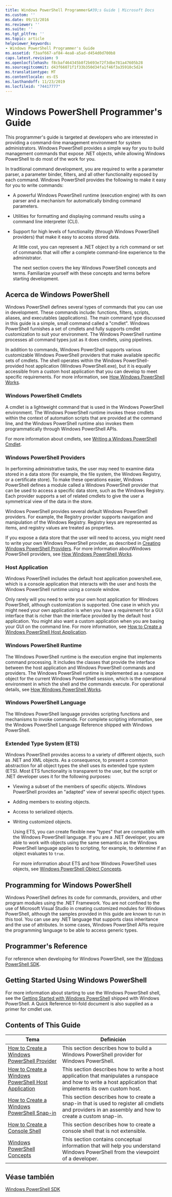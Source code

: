```yaml
---
title: Windows PowerShell Programmer&#39;s Guide | Microsoft Docs
ms.custom: ''
ms.date: 09/13/2016
ms.reviewer: ''
ms.suite: ''
ms.tgt_pltfrm: ''
ms.topic: article
helpviewer_keywords:
- Windows PowerShell Programmer's Guide
ms.assetid: f3aaf667-af84-4ea8-a5ad-d454d0d700b8
caps.latest.revision: 9
ms.openlocfilehash: f8cbaf464345b8f2b693e72f3dbe781a47605b28
ms.sourcegitcommit: d43f66071f1f33b350d34fa1f46f3a35910c5d24
ms.translationtype: MT
ms.contentlocale: es-ES
ms.lasthandoff: 11/23/2019
ms.locfileid: "74417777"
---
```

# <a name="windows-powershell-programmer39s-guide"></a>Windows PowerShell Programmer&#39;s Guide

This programmer's guide is targeted at developers who are interested in providing a command-line management environment for system administrators. Windows PowerShell provides a simple way for you to build management commands that expose .NET objects, while allowing Windows PowerShell to do most of the work for you.

In traditional command development, you are required to write a parameter parser, a parameter binder, filters, and all other functionality exposed by each command. Windows PowerShell provides the following to make it easy for you to write commands:

- A powerful Windows PowerShell runtime (execution engine) with its own parser and a mechanism for automatically binding command parameters.

- Utilities for formatting and displaying command results using a command line interpreter (CLI).

- Support for high levels of functionality  (through Windows PowerShell providers) that make it easy to access stored data.

  At little cost, you can represent a .NET object by a rich command or set of commands that will offer a complete command-line experience to the administrator.

  The next section covers the key Windows PowerShell concepts and terms. Familiarize yourself with these concepts and terms before starting development.

## <a name="about-windows-powershell"></a>Acerca de Windows PowerShell

Windows PowerShell defines several types of commands that you can use in development. These commands include: functions, filters, scripts, aliases, and executables (applications). The main command type discussed in this guide is a simple, small command called a "cmdlet". Windows PowerShell furnishes a set of cmdlets and fully supports cmdlet customization to suit your environment. The Windows PowerShell runtime processes all command types just as it does cmdlets, using pipelines.

In addition to commands, Windows PowerShell supports various customizable Windows PowerShell providers that make available specific sets of cmdlets. The shell operates within the Windows PowerShell-provided host application (Windows PowerShell.exe), but it is equally accessible from a custom host application that you can develop to meet specific requirements. For more information, see [How Windows PowerShell Works](/previous-versions//ms714658(v=vs.85)).

### <a name="windows-powershell-cmdlets"></a>Windows PowerShell Cmdlets

A cmdlet is a lightweight command that is used in the Windows PowerShell environment. The Windows PowerShell runtime invokes these cmdlets within the context of automation scripts that are provided at the command line, and the Windows PowerShell runtime also invokes them programmatically through Windows PowerShell APIs.

For more information about cmdlets, see [Writing a Windows PowerShell Cmdlet](../cmdlet/writing-a-windows-powershell-cmdlet.md).

### <a name="windows-powershell-providers"></a>Windows PowerShell Providers

In performing administrative tasks, the user may need to examine data stored in a data store (for example, the file system, the Windows Registry, or a certificate store). To make these operations easier, Windows PowerShell defines a module called a Windows PowerShell provider that can be used to access a specific data store, such as the Windows Registry. Each provider supports a set of related cmdlets to give the user a symmetrical view of the data in the store.

Windows PowerShell provides several default Windows PowerShell providers. For example, the Registry provider supports navigation and manipulation of the Windows Registry. Registry keys are represented as items, and registry values are treated as properties.

If you expose a data store that the user will need to access, you might need to write your own Windows PowerShell provider, as described in [Creating Windows PowerShell Providers](./how-to-create-a-windows-powershell-provider.md). For more information aboutWindows PowerShell providers, see [How Windows PowerShell Works](/previous-versions//ms714658(v=vs.85)).

### <a name="host-application"></a>Host Application

Windows PowerShell includes the default host application powershell.exe, which is a console application that interacts with the user and hosts the Windows PowerShell runtime using a console window.

Only rarely will you need to write your own host application for Windows PowerShell, although customization is supported. One case in which you might need your own application is when you have a requirement for a GUI interface that is richer than the interface provided by the default host application. You might also want a custom application when you are basing your GUI on the command line. For more information, see [How to Create a Windows PowerShell Host Application](/powershell/scripting/developer/hosting/writing-a-windows-powershell-host-application).

### <a name="windows-powershell-runtime"></a>Windows PowerShell Runtime

The Windows PowerShell runtime is the execution engine that implements command processing. It includes the classes that provide the interface between the host application and Windows PowerShell commands and providers. The Windows PowerShell runtime is implemented as a runspace object for the current Windows PowerShell session, which is the operational environment in which the shell and the commands execute. For operational details, see [How Windows PowerShell Works](/previous-versions//ms714658(v=vs.85)).

### <a name="windows-powershell-language"></a>Windows PowerShell Language

The Windows PowerShell language provides scripting functions and mechanisms to invoke commands. For complete scripting information, see the Windows PowerShell Language Reference shipped with Windows PowerShell.

### <a name="extended-type-system-ets"></a>Extended Type System (ETS)

Windows PowerShell provides access to a variety of different objects, such as .NET and XML objects. As a consequence, to present a common abstraction for all object types the shell uses its extended type system (ETS). Most ETS functionality is transparent to the user, but the script or .NET developer uses it for the following purposes:

- Viewing a subset of the members of specific objects. Windows PowerShell provides an "adapted" view of several specific object types.

- Adding members to existing objects.

- Access to serialized objects.

- Writing customized objects.

  Using ETS, you can create flexible new "types" that are compatible with the Windows PowerShell language. If you are a .NET developer, you are able to work with objects using the same semantics as the Windows PowerShell language applies to scripting, for example, to determine if an object evaluates to `true`.

  For more information about ETS and how Windows PowerShell uses objects, see [Windows PowerShell Object Concepts](/powershell/scripting/learn/understanding-important-powershell-concepts?view=powershell-6).

## <a name="programming-for-windows-powershell"></a>Programming for Windows PowerShell

Windows PowerShell defines its code for commands, providers, and other program modules using the .NET Framework. You are not confined to the use of Microsoft Visual Studio in creating customized modules for Windows PowerShell, although the samples provided in this guide are known to run in this tool. You can use any .NET language that supports class inheritance and the use of attributes. In some cases, Windows PowerShell APIs require the programming language to be able to access generic types.

## <a name="programmers-reference"></a>Programmer's Reference

For reference when developing for Windows PowerShell, see the [Windows PowerShell SDK](../windows-powershell-reference.md).

## <a name="getting-started-using-windows-powershell"></a>Getting Started Using Windows PowerShell

For more information about starting to use the Windows PowerShell shell, see the [Getting Started with Windows PowerShell](/powershell/scripting/getting-started/getting-started-with-windows-powershell) shipped with Windows PowerShell. A Quick Reference tri-fold document is also supplied as a primer for cmdlet use.

## <a name="contents-of-this-guide"></a>Contents of This Guide

|Tema|Definición|
|-----------|----------------|
|[How to Create a Windows PowerShell Provider](./how-to-create-a-windows-powershell-provider.md)|This section describes how to build a Windows PowerShell provider for Windows PowerShell.|
|[How to Create a Windows PowerShell Host Application](/powershell/scripting/developer/hosting/writing-a-windows-powershell-host-application)|This section describes how to write a host application that manipulates a runspace and how to write a host application that implements its own custom host.|
|[How to Create a Windows PowerShell Snap-in](../cmdlet/how-to-create-a-windows-powershell-snap-in.md)|This section describes how to create a snap-in that is used to register all cmdlets and providers in an assembly and how to create a custom snap-in.|
|[How to Create a Console Shell](./how-to-create-a-console-shell.md)|This section describes how to create a console shell that is not extensible.|
|[Windows PowerShell Concepts](./windows-powershell-concepts.md)|This section contains conceptual information that will help you understand Windows PowerShell from the viewpoint of a developer.|

## <a name="see-also"></a>Véase también

[Windows PowerShell SDK](../windows-powershell-reference.md)
